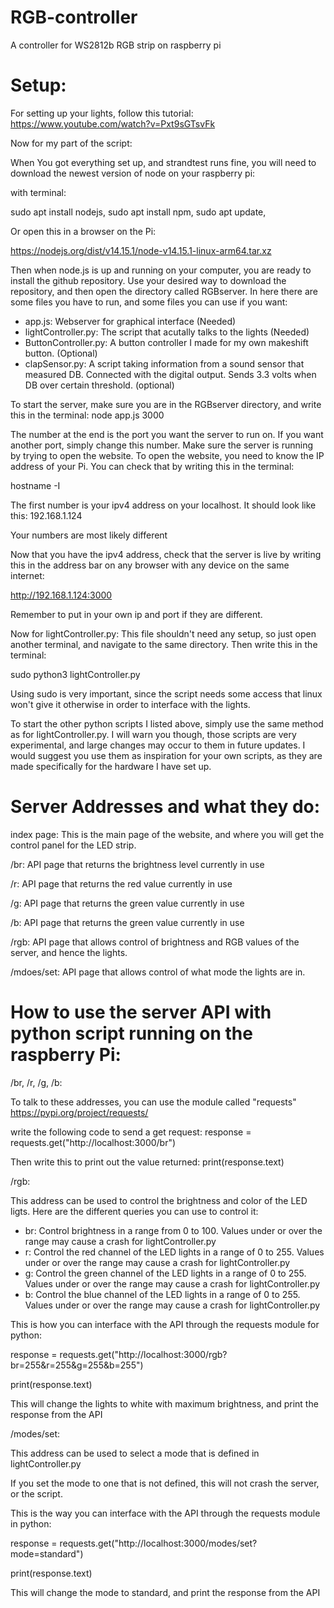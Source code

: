 # RGB-controller
A controller for WS2812b RGB strip on raspberry pi

# Setup:
For setting up your lights, follow this tutorial:
https://www.youtube.com/watch?v=Pxt9sGTsvFk

Now for my part of the script:

When You got everything set up, and strandtest runs fine, you will need to download the newest version of node on your raspberry pi:

with terminal:

sudo apt install nodejs, 
sudo apt install npm, 
sudo apt update, 

Or open this in a browser on the Pi:

https://nodejs.org/dist/v14.15.1/node-v14.15.1-linux-arm64.tar.xz


Then when node.js is up and running on your computer, you are ready to install the github repository.
Use your desired way to download the repository, and then open the directory called RGBserver. 
In here there are some files you have to run, and some files you can use if you want:

* app.js: Webserver for graphical interface (Needed)
* lightController.py: The script that acutally talks to the lights (Needed)
* ButtonController.py: A button controller I made for my own makeshift button. (Optional)
* clapSensor.py: A script taking information from a sound sensor that measured DB. Connected with the digital output. Sends 3.3 volts when DB over certain threshold. (optional)

To start the server, make sure you are in the RGBserver directory, and write this in the terminal: node app.js 3000

The number at the end is the port you want the server to run on. If you want another port, simply change this number.
Make sure the server is running by trying to open the website. To open the website, you need to know the IP address of your Pi. You can check that by writing this in the terminal:

hostname -I

The first number is your ipv4 address on your localhost. It should look like this: 192.168.1.124

Your numbers are most likely different

Now that you have the ipv4 address, check that the server is live by writing this in the address bar on any browser with any device on the same internet: 

http://192.168.1.124:3000

Remember to put in your own ip and port if they are different.

Now for lightController.py: This file shouldn't need any setup, so just open another terminal, and navigate to the same directory. Then write this in the terminal:

sudo python3 lightController.py

Using sudo is very important, since the script needs some access that linux won't give it otherwise in order to interface with the lights.

To start the other python scripts I listed above, simply use the same method as for lightController.py.
I will warn you though, those scripts are very experimental, and large changes may occur to them in future updates.
I would suggest you use them as inspiration for your own scripts, as they are made specifically for the hardware I have set up.


# Server Addresses and what they do:

index page: This is the main page of the website, and where you will get the control panel for the LED strip.

/br: API page that returns the brightness level currently in use

/r: API page that returns the red value currently in use

/g: API page that returns the green value currently in use

/b: API page that returns the green value currently in use

/rgb: API page that allows control of brightness and RGB values of the server, and hence the lights.

/mdoes/set: API page that allows control of what mode the lights are in.

# How to use the server API with python script running on the raspberry Pi:

/br, /r, /g, /b: 

To talk to these addresses, you can use the module called "requests" https://pypi.org/project/requests/

write the following code to send a get request: response = requests.get("http://localhost:3000/br")

Then write this to print out the value returned: print(response.text)

/rgb: 

This address can be used to control the brightness and color of the LED ligts. Here are the different queries you can use to control it:

* br: Control brightness in a range from 0 to 100. Values under or over the range may cause a crash for lightController.py
* r: Control the red channel of the LED lights in a range of 0 to 255. Values under or over the range may cause a crash for lightController.py
* g: Control the green channel of the LED lights in a range of 0 to 255. Values under or over the range may cause a crash for lightController.py
* b: Control the blue channel of the LED lights in a range of 0 to 255. Values under or over the range may cause a crash for lightController.py

This is how you can interface with the API through the requests module for python:

response = requests.get("http://localhost:3000/rgb?br=255&r=255&g=255&b=255")

print(response.text)

This will change the lights to white with maximum brightness, and print the response from the API

/modes/set:

This address can be used to select a mode that is defined in lightController.py

If you set the mode to one that is not defined, this will not crash the server, or the script.

This is the way you can interface with the API through the requests module in python:

response = requests.get("http://localhost:3000/modes/set?mode=standard")

print(response.text)

This will change the mode to standard, and print the response from the API


